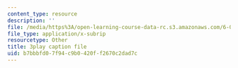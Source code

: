 ```yaml
---
content_type: resource
description: ''
file: /media/https%3A/open-learning-course-data-rc.s3.amazonaws.com/6-042j-mathematics-for-computer-science-spring-2015/b7bbbfd07f94c9b0420ff2670c2dad7c_juGgfHsO-xM.srt
file_type: application/x-subrip
resourcetype: Other
title: 3play caption file
uid: b7bbbfd0-7f94-c9b0-420f-f2670c2dad7c
---
```

